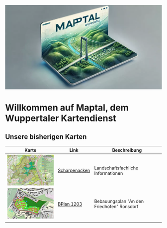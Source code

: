 ![Maptal](/docs/Maptal.webp)

# Willkommen auf Maptal, dem Wuppertaler Kartendienst

## Unsere bisherigen Karten

| Karte | Link |Beschreibung|
|-----|---------------|---|
|     ![Scharpenacken](/docs/Scharpenacken.jpg)|[Scharpenacken](https://maptal.github.io/Scharpenacken/)|Landschaftsfachliche Informationen|
|     ![BPlan 1203](/docs/1203.jpg)|[BPlan 1203](https://maptal.github.io/Bplan_1203_Ronsdorf/)|Bebauungsplan "An den Friedhöfen" Ronsdorf|
|     |               |
